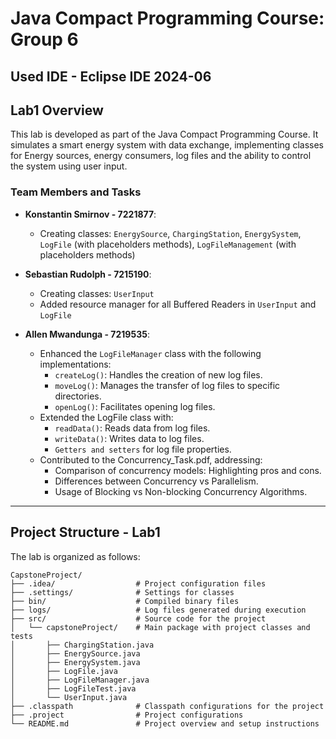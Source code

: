 # Java Compact Programming Course: Group 6
## Used IDE - Eclipse IDE 2024-06

## Lab1 Overview

This lab is developed as part of the Java Compact Programming Course. It simulates a smart energy system with data exchange, implementing classes for Energy sources, energy consumers, log files and the ability to control the system using user input.

### Team Members and Tasks

- **Konstantin Smirnov - 7221877**:
  - Creating classes: `EnergySource`, `ChargingStation`, `EnergySystem`, `LogFile` (with placeholders methods), `LogFileManagement` (with placeholders methods)

- **Sebastian Rudolph - 7215190**:
  - Creating classes: `UserInput`
  - Added resource manager for all Buffered Readers in `UserInput` and `LogFile`
    
- **Allen Mwandunga - 7219535**:
  - Enhanced the `LogFileManager` class with the following implementations:
    - `createLog()`: Handles the creation of new log files.
    - `moveLog()`: Manages the transfer of log files to specific directories.
    - `openLog()`: Facilitates opening log files.
  - Extended the LogFile class with:
    - `readData()`: Reads data from log files.
    - `writeData()`: Writes data to log files.
    - `Getters and setters` for log file properties.
  - Contributed to the Concurrency_Task.pdf, addressing:
    - Comparison of concurrency models: Highlighting pros and cons.
    - Differences between Concurrency vs Parallelism.
    - Usage of Blocking vs Non-blocking Concurrency Algorithms.
---

## Project Structure - Lab1

The lab is organized as follows:

```
CapstoneProject/
├── .idea/                  # Project configuration files
├── .settings/              # Settings for classes
├── bin/                    # Compiled binary files
├── logs/                   # Log files generated during execution
├── src/                    # Source code for the project
│   └── capstoneProject/    # Main package with project classes and tests
│       ├── ChargingStation.java
│       ├── EnergySource.java
│       ├── EnergySystem.java
│       ├── LogFile.java
│       ├── LogFileManager.java
│       ├── LogFileTest.java
│       └── UserInput.java
├── .classpath              # Classpath configurations for the project
├── .project                # Project configurations
└── README.md               # Project overview and setup instructions
```



